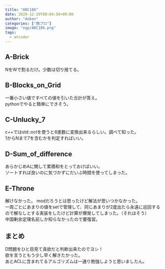 ```yaml
---
title: "ABC186"
date: 2020-12-20T00:04:50+09:00
author: "Aoken"
categories: ["競プロ"]
image: "ogp/ABC186.png"
tags: 
  - atcoder
---
```


## A-Brick
NをWで割るだけ。少数は切り捨てる。

## B-Blocks_on_Grid
一番小さい値ですべての値を引いた合計が答え。  
pythonでやると簡単にできそう。

## C-Unlucky_7
c++ではstd::octを使うと8進数に変換出来るらしい。調べて知った。  
1からNまで7を含むかを判定すればいい。

## D-Sum_of_difference
あらかじめAに関して累積和をとっておけばいい。  
ソートすれば良いのに気づかずにだいぶ時間を使ってしまった。

## E-Throne
解けなかった。
modだろうとは思ったけど解法が思いつかなかった。  
一周ごとにあまりの値をsetで管理して、同じあまりが2度出たら永遠に巡回するので解なしとする実装をしたけど計算が爆発してしまった。（それはそう）  
中国剰余定理名前しか知らなかったので要復習。

## まとめ
D問題をひと目見て貪欲だと判断出来たのでヨシ！  
欲を言うともう少し早く解きたかった。  
あとACLに含まれてるアルゴリズムは一通り勉強しようと思いましたん。